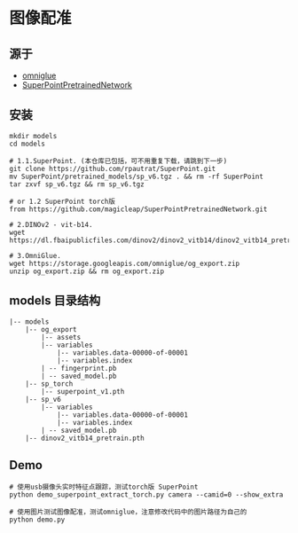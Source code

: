 # 图像配准

## 源于 
- [omniglue](https://github.com/google-research/omniglue) 
- [SuperPointPretrainedNetwork](https://github.com/magicleap/SuperPointPretrainedNetwork)

## 安装

```
mkdir models
cd models

# 1.1.SuperPoint. (本仓库已包括，可不用重复下载，请跳到下一步)
git clone https://github.com/rpautrat/SuperPoint.git
mv SuperPoint/pretrained_models/sp_v6.tgz . && rm -rf SuperPoint
tar zxvf sp_v6.tgz && rm sp_v6.tgz

# or 1.2 SuperPoint torch版
from https://github.com/magicleap/SuperPointPretrainedNetwork.git

# 2.DINOv2 - vit-b14.
wget https://dl.fbaipublicfiles.com/dinov2/dinov2_vitb14/dinov2_vitb14_pretrain.pth

# 3.OmniGlue.
wget https://storage.googleapis.com/omniglue/og_export.zip
unzip og_export.zip && rm og_export.zip
```

## models 目录结构

    |-- models
        |-- og_export
            |-- assets
            |-- variables
                |-- variables.data-00000-of-00001
                |-- variables.index
            | -- fingerprint.pb
            | -- saved_model.pb
        |-- sp_torch
            |-- superpoint_v1.pth
        |-- sp_v6
            |-- variables
                |-- variables.data-00000-of-00001
                |-- variables.index
            | -- saved_model.pb
        |-- dinov2_vitb14_pretrain.pth

## Demo
```shell
# 使用usb摄像头实时特征点跟踪，测试torch版 SuperPoint
python demo_superpoint_extract_torch.py camera --camid=0 --show_extra  

# 使用图片测试图像配准，测试omniglue，注意修改代码中的图片路径为自己的
python demo.py
```